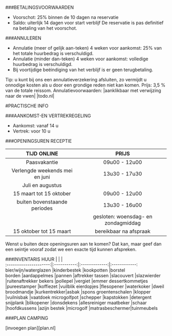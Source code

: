 ###BETALINGSVOORWAARDEN
- Voorschot: 25% binnen de 10 dagen na reservatie
- Saldo: uiterlijk 14 dagen voor start verblijf
De reservatie is pas definitief na betaling van het voorschot.

###ANNULEREN
- Annulatie (meer of gelijk aan-teken) 4 weken voor aankomst: 25% van het totale huurbedrag is verschuldigd.
- Annulatie (minder dan-teken) 4 weken voor aankomst: volledige huurbedrag is verschuldigd.
- Bij voortijdige beëindiging van het verblijf is er geen terugbetaling.

Tip: u kunt bij ons een annulatieverzekering afsluiten, zo vermijdt u onnodige kosten als u door een grondige reden niet kan komen.
Prijs: 3,5 % van de totale reissom. 
Annulatievoorwaarden: |aanklikbaar met verwijzing naar de vwen| |todo.nl|

#PRACTISCHE INFO

###AANKOMST-EN VERTREKREGELING
- Aankomst: vanaf 14 u
- Vertrek: voor 10 u

###OPENINGSUREN RECEPTIE

TIJD ONLINE                     | PRIJS       | 
:------------------------------:|:-----------:|
Paasvakantie                    |09u00 - 12u00
Verlengde weekends mei en juni  |13u30 - 17u30
Juli en augustus                |
15 maart tot 15 oktober         |09u00 - 12u00
buiten bovenstaande periodes    |13u30 - 16u00
                                |gesloten: woensdag- en zondagmiddag
15 oktober tot 15 maart         |bereikbaar na afspraak                     
                             
Wenst u buiten deze openingsuren aan te komen? Dat kan, maar geef dan een seintje vooraf zodat we een exacte tijd kunnen afspreken.

###INVENTARIS HUUR
                       |             |               |              
:---------------------:|:-----------:|:-------------:|:------------:
bier/wijn/waterglazen  |kinderbestek |kookpotten     |borstel                             
borden                 |aardappelmes |pannen         |aftrekker
tassen                 |slacouvert   |slazwierder    |ruitenaftrekker
bekers                 |pollepel     |vergiet        |emmer
dessertkommetjes       |pureestamper |koffiezet      |vuilblik
eierdopjes             |flesopener   |waterkoker     |dweil
broodmandje            |kurkentrekker|asbak          |spons
groentenschalen        |klopper      |vuilnisbak     |vaatdoek
microgolfpot           |schepper     |kapstokken     |detergent
snijplank              |blikopener   |donsdekens     |allesreiniger
maatbeker              |schaar       |hoofdkussens   |azijn
bestek                 |microgolf    |matrasbeschermer|tuinmeubels

###PLAN CAMPING

[invoegen plan][plan.nl]
